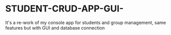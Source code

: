 # STUDENT-CRUD-APP-GUI-
It's a re-work of my console app for students and group management, same features but with GUI and database connection
